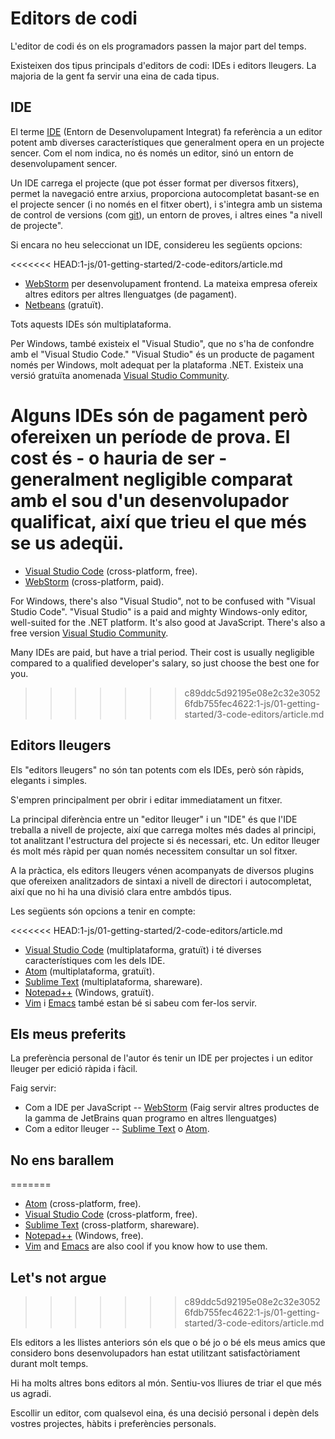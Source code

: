 # Editors de codi

L'editor de codi és on els programadors passen la major part del temps.

Existeixen dos tipus principals d'editors de codi: IDEs i editors lleugers. La majoria de la gent fa servir una eina de cada tipus.

## IDE

El terme [IDE](https://en.wikipedia.org/wiki/Integrated_development_environment) (Entorn de Desenvolupament Integrat) fa referència a un editor potent amb diverses característiques que generalment opera en un projecte sencer. Com el nom indica, no és només un editor, sinó un entorn de desenvolupament sencer.

Un IDE carrega el projecte (que pot ésser format per diversos fitxers), permet la navegació entre arxius, proporciona autocompletat basant-se en el projecte sencer (i no només en el fitxer obert), i s'integra amb un sistema de control de versions (com [git](https://git-scm.com/)), un entorn de proves, i altres eines "a nivell de projecte".

Si encara no heu seleccionat un IDE, considereu les següents opcions:

<<<<<<< HEAD:1-js/01-getting-started/2-code-editors/article.md
- [WebStorm](http://www.jetbrains.com/webstorm/) per desenvolupament frontend. La mateixa empresa ofereix altres editors per altres llenguatges (de pagament).
- [Netbeans](http://netbeans.org/) (gratuït).

Tots aquests IDEs són multiplataforma.

Per Windows, també existeix el "Visual Studio", que no s'ha de confondre amb el "Visual Studio Code." "Visual Studio" és un producte de pagament només per Windows, molt adequat per la plataforma .NET. Existeix una versió gratuïta anomenada [Visual Studio Community](https://www.visualstudio.com/vs/community/).

Alguns IDEs són de pagament però ofereixen un període de prova. El cost és - o hauria de ser - generalment negligible comparat amb el sou d'un desenvolupador qualificat, així que trieu el que més se us adeqüi.
=======
- [Visual Studio Code](https://code.visualstudio.com/) (cross-platform, free).
- [WebStorm](http://www.jetbrains.com/webstorm/) (cross-platform, paid).

For Windows, there's also "Visual Studio", not to be confused with "Visual Studio Code". "Visual Studio" is a paid and mighty Windows-only editor, well-suited for the .NET platform. It's also good at JavaScript. There's also a free version [Visual Studio Community](https://www.visualstudio.com/vs/community/).

Many IDEs are paid, but have a trial period. Their cost is usually negligible compared to a qualified developer's salary, so just choose the best one for you.
>>>>>>> c89ddc5d92195e08e2c32e30526fdb755fec4622:1-js/01-getting-started/3-code-editors/article.md

## Editors lleugers

Els "editors lleugers" no són tan potents com els IDEs, però són ràpids, elegants i simples.

S'empren principalment per obrir i editar immediatament un fitxer.

La principal diferència entre un "editor lleuger" i un "IDE" és que l'IDE treballa a nivell de projecte, així que carrega moltes més dades al principi, tot analitzant l'estructura del projecte si és necessari, etc. Un editor lleuger és molt més ràpid per quan només necessitem consultar un sol fitxer.

A la pràctica, els editors lleugers vénen acompanyats de diversos plugins que ofereixen analitzadors de sintaxi a nivell de directori i autocompletat, així que no hi ha una divisió clara entre ambdós tipus.

Les següents són opcions a tenir en compte:

<<<<<<< HEAD:1-js/01-getting-started/2-code-editors/article.md
- [Visual Studio Code](https://code.visualstudio.com/) (multiplataforma, gratuït) i té diverses característiques com les dels IDE.
- [Atom](https://atom.io/) (multiplataforma, gratuït).
- [Sublime Text](http://www.sublimetext.com) (multiplataforma, shareware).
- [Notepad++](https://notepad-plus-plus.org/) (Windows, gratuït).
- [Vim](http://www.vim.org/) i [Emacs](https://www.gnu.org/software/emacs/) també estan bé si sabeu com fer-los servir.

## Els meus preferits

La preferència personal de l'autor és tenir un IDE per projectes i un editor lleuger per edició ràpida i fàcil.

Faig servir:

- Com a IDE per JavaScript -- [WebStorm](http://www.jetbrains.com/webstorm/) (Faig servir altres productes de la gamma de JetBrains quan programo en altres llenguatges)
- Com a editor lleuger -- [Sublime Text](http://www.sublimetext.com) o [Atom](https://atom.io/).

## No ens barallem
=======
- [Atom](https://atom.io/) (cross-platform, free).
- [Visual Studio Code](https://code.visualstudio.com/) (cross-platform, free).
- [Sublime Text](http://www.sublimetext.com) (cross-platform, shareware).
- [Notepad++](https://notepad-plus-plus.org/) (Windows, free).
- [Vim](http://www.vim.org/) and [Emacs](https://www.gnu.org/software/emacs/) are also cool if you know how to use them.

## Let's not argue
>>>>>>> c89ddc5d92195e08e2c32e30526fdb755fec4622:1-js/01-getting-started/3-code-editors/article.md

Els editors a les llistes anteriors són els que o bé jo o bé els meus amics que considero bons desenvolupadors han estat utilitzant satisfactòriament durant molt temps.

Hi ha molts altres bons editors al món. Sentiu-vos lliures de triar el que més us agradi.

Escollir un editor, com qualsevol eina, és una decisió personal i depèn dels vostres projectes, hàbits i preferències personals.

